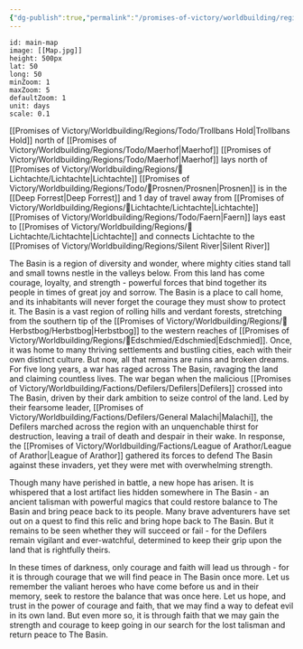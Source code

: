 ```yaml
---
{"dg-publish":true,"permalink":"/promises-of-victory/worldbuilding/regions/the-basin/","title":"The Basin","noteIcon":"Region","created":"","updated":""}
---
```



```leaflet
id: main-map
image: [[Map.jpg]]
height: 500px
lat: 50
long: 50
minZoom: 1
maxZoom: 5
defaultZoom: 1
unit: days
scale: 0.1
```

[[Promises of Victory/Worldbuilding/Regions/Todo/Trollbans Hold\|Trollbans Hold]] north of [[Promises of Victory/Worldbuilding/Regions/Todo/Maerhof\|Maerhof]]
[[Promises of Victory/Worldbuilding/Regions/Todo/Maerhof\|Maerhof]] lays north of [[Promises of Victory/Worldbuilding/Regions/🏰Lichtachte/Lichtachte\|Lichtachte]]
[[Promises of Victory/Worldbuilding/Regions/Todo/🏰Prosnen/Prosnen\|Prosnen]] is in the [[Deep Forrest\|Deep Forrest]] and 1 day of travel away from  [[Promises of Victory/Worldbuilding/Regions/🏰Lichtachte/Lichtachte\|Lichtachte]]
[[Promises of Victory/Worldbuilding/Regions/Todo/Faern\|Faern]] lays east to [[Promises of Victory/Worldbuilding/Regions/🏰Lichtachte/Lichtachte\|Lichtachte]] and connects Lichtachte to the [[Promises of Victory/Worldbuilding/Regions/Silent River\|Silent River]] 
  

The Basin is a region of diversity and wonder, where mighty cities stand tall and small towns nestle in the valleys below. From this land has come courage, loyalty, and strength - powerful forces that bind together its people in times of great joy and sorrow. The Basin is a place to call home, and its inhabitants will never forget the courage they must show to protect it.
The Basin is a vast region of rolling hills and verdant forests, stretching from the southern tip of the [[Promises of Victory/Worldbuilding/Regions/🏰Herbstbog/Herbstbog\|Herbstbog]] to the western reaches of [[Promises of Victory/Worldbuilding/Regions/🏰Edschmied/Edschmied\|Edschmied]]. Once, it was home to many thriving settlements and bustling cities, each with their own distinct culture. But now, all that remains are ruins and broken dreams. For five long years, a war has raged across The Basin, ravaging the land and claiming countless lives. The war began when the malicious [[Promises of Victory/Worldbuilding/Factions/Defilers/Defilers\|Defilers]] crossed into The Basin, driven by their dark ambition to seize control of the land. Led by their fearsome leader, [[Promises of Victory/Worldbuilding/Factions/Defilers/General Malachi\|Malachi]], the Defilers marched across the region with an unquenchable thirst for destruction, leaving a trail of death and despair in their wake. In response, the [[Promises of Victory/Worldbuilding/Factions/League of Arathor/League of Arathor\|League of Arathor]] gathered its forces to defend The Basin against these invaders, yet they were met with overwhelming strength.

Though many have perished in battle, a new hope has arisen. It is whispered that a lost artifact lies hidden somewhere in The Basin - an ancient talisman with powerful magics that could restore balance to The Basin and bring peace back to its people. Many brave adventurers have set out on a quest to find this relic and bring hope back to The Basin. But it remains to be seen whether they will succeed or fail - for the Defilers remain vigilant and ever-watchful, determined to keep their grip upon the land that is rightfully theirs.

In these times of darkness, only courage and faith will lead us through - for it is through courage that we will find peace in The Basin once more.  Let us remember the valiant heroes who have come before us and in their memory, seek to restore the balance that was once here. Let us hope, and trust in the power of courage and faith, that we may find a way to defeat evil in its own land.  But even more so, it is through faith that we may gain the strength and courage to keep going in our search for the lost talisman and return peace to The Basin.